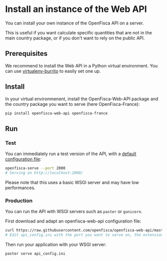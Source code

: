 # Install an instance of the Web API

You can install your own instance of the OpenFisca API on a server.

This is useful if you want calculate specific quantities that are not in the main country package, or if you don't want to rely on the public API.

## Prerequisites

We recommend to install the Web API in a Python virtual environment. You can use [virtualenv-burrito](https://github.com/brainsik/virtualenv-burrito) to easily set one up.

## Install

In your virtual environmenent, install the OpenFisca-Web-API package and the country package you want to serve (here OpenFisca-France):

```sh
pip install openfisca-web-api openfisca-france
```

## Run

### Test

You can immediately run a test version of the API, with a [default configuration file](https://github.com/openfisca/openfisca-web-api/blob/master/development-france.ini):
```sh
openfisca-serve --port 2000
# Serving on http://localhost:2000/
```
Please note that this uses a basic WSGI server and may have low performances.

### Production

You can run the API with WSGI servers such as `paster` or `gunicorn`.

First download and adapt an openfisca-web-api configuration file:
```sh
curl https://raw.githubusercontent.com/openfisca/openfisca-web-api/master/development-france.ini > api_config.ini
# Edit api_config.ini with the port you want to serve on, the extensions you want to load, etc.
```
Then run your application with your WSGI server:
```sh
paster serve api_config.ini
```
